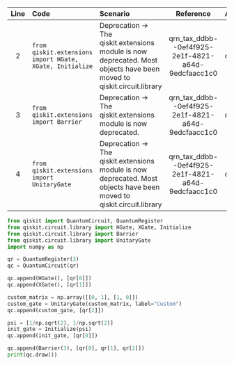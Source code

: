 | Line | Code | Scenario | Reference | Artifact | Refactoring |
| :--: | :--- | :------- | :-------: | :------- | :---------- |
| 2 | `from qiskit.extensions import HGate, XGate, Initialize` | Deprecation -> The qiskit.extensions module is now deprecated. Most objects have been moved to qiskit.circuit.library | qrn_tax_ddbb--0ef4f925-2e1f-4821-a64d-9edcfaacc1c0 | qiskit.extensions | `from qiskit.circuit.library import HGate, XGate, Initialize` |
| 3 | `from qiskit.extensions import Barrier` | Deprecation -> The qiskit.extensions module is now deprecated. | qrn_tax_ddbb--0ef4f925-2e1f-4821-a64d-9edcfaacc1c0 | qiskit.extensions | `from qiskit.circuit.library import Barrier` |
| 4 | `from qiskit.extensions import UnitaryGate` | Deprecation -> The qiskit.extensions module is now deprecated. Most objects have been moved to qiskit.circuit.library | qrn_tax_ddbb--0ef4f925-2e1f-4821-a64d-9edcfaacc1c0 | qiskit.extensions | `from qiskit.circuit.library import UnitaryGate` |


```python
from qiskit import QuantumCircuit, QuantumRegister
from qiskit.circuit.library import HGate, XGate, Initialize
from qiskit.circuit.library import Barrier
from qiskit.circuit.library import UnitaryGate
import numpy as np

qr = QuantumRegister(3)
qc = QuantumCircuit(qr)

qc.append(HGate(), [qr[0]])
qc.append(XGate(), [qr[1]])

custom_matrix = np.array([[0, 1], [1, 0]])
custom_gate = UnitaryGate(custom_matrix, label="Custom")
qc.append(custom_gate, [qr[2]])

psi = [1/np.sqrt(2), 1/np.sqrt(2)]
init_gate = Initialize(psi)
qc.append(init_gate, [qr[0]])

qc.append(Barrier(3), [qr[0], qr[1], qr[2]])
print(qc.draw())
```